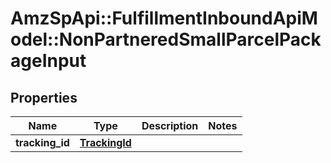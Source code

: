 # AmzSpApi::FulfillmentInboundApiModel::NonPartneredSmallParcelPackageInput

## Properties
Name | Type | Description | Notes
------------ | ------------- | ------------- | -------------
**tracking_id** | [**TrackingId**](TrackingId.md) |  | 

